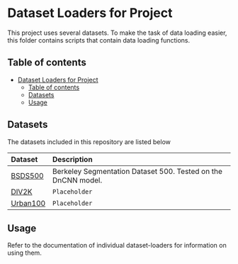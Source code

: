 # Dataset Loaders for Project

This project uses several datasets. To make the task of data loading easier, this folder contains scripts that contain data loading functions.

## Table of contents

- [Dataset Loaders for Project](#dataset-loaders-for-project)
    - [Table of contents](#table-of-contents)
    - [Datasets](#datasets)
    - [Usage](#usage)

## Datasets

The datasets included in this repository are listed below

| Dataset | Description |
| :--- | :---- |
| [BSDS500](./BSDS500/README.md) | Berkeley Segmentation Dataset 500. Tested on the DnCNN model. |
| [DIV2K](./DIV2K/README.md) | `Placeholder` |
| [Urban100](./Urban100/README.md) | `Placeholder` |

## Usage

Refer to the documentation of individual dataset-loaders for information on using them.
